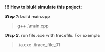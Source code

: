 **!!! How to biuld simulate this project:**

***Step 1***: build main.cpp 
> g++ .\main.cpp

***Step 2***: run file .exe with tracefile. For example
> .\a.exe .\trace_file_01  
